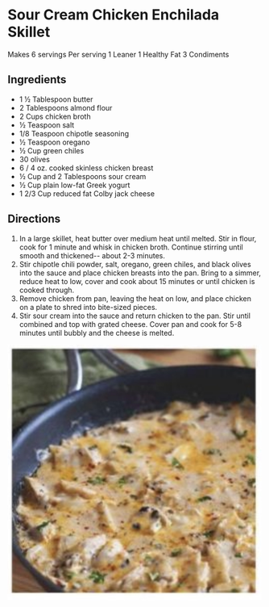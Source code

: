 # Sour Cream Chicken Enchilada Skillet

Makes 6 servings
Per serving
1 Leaner
1 Healthy Fat
3 Condiments

## Ingredients
* 1 ½ Tablespoon butter
* 2 Tablespoons almond flour
* 2 Cups chicken broth
* ½ Teaspoon salt
* 1/8 Teaspoon chipotle seasoning
* ½ Teaspoon oregano
* ½ Cup green chiles
* 30 olives
* 6 / 4 oz. cooked skinless chicken breast
* ½ Cup and 2 Tablespoons sour cream
* ½ Cup plain low-fat Greek yogurt
* 1 2/3 Cup reduced fat Colby jack cheese

## Directions
1. In a large skillet, heat butter over medium heat until melted. Stir in flour, cook for 1 minute and whisk in chicken broth. Continue stirring until smooth and thickened-- about 2-3 minutes.
2. Stir chipotle chili powder, salt, oregano, green chiles, and black olives into the sauce and place chicken breasts into the pan. Bring to a simmer, reduce heat to low, cover and cook about 15 minutes or until chicken is cooked through.
3. Remove chicken from pan, leaving the heat on low, and place chicken on a plate to shred into bite-sized pieces.
4. Stir sour cream into the sauce and return chicken to the pan. Stir until combined and top with grated cheese. Cover pan and cook for 5-8 minutes until bubbly and the cheese is melted.

![Sour Cream Chicken Enchilada Skillet](images/Sour%20Cream%20Chicken%20Enchilada%20Skillet.jpeg)

